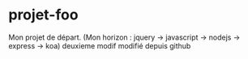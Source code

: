 # projet-foo
Mon projet de départ. (Mon horizon : jquery -> javascript -> nodejs -> express -> koa)
deuxieme modif
modifié depuis github
